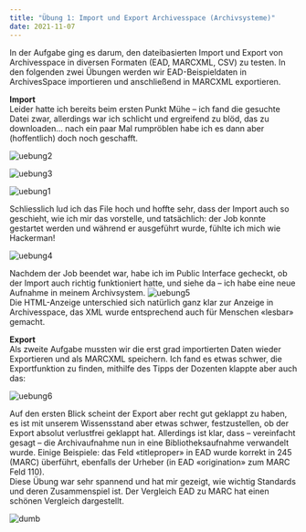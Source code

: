 ```yaml
---
title: "Übung 1: Import und Export Archivesspace (Archivsysteme)"
date: 2021-11-07
---
```


In der Aufgabe ging es darum, den dateibasierten Import und Export von Archivesspace in diversen Formaten (EAD, MARCXML, CSV) zu testen. In den folgenden zwei Übungen werden wir EAD-Beispieldaten in ArchivesSpace importieren und anschließend in MARCXML exportieren.

**Import**<br>
Leider hatte ich bereits beim ersten Punkt Mühe – ich fand die gesuchte Datei zwar, allerdings war ich schlicht und ergreifend zu blöd, das zu downloaden… 
nach ein paar Mal rumpröblen habe ich es dann aber (hoffentlich) doch noch geschafft.  

![uebung2](https://user-images.githubusercontent.com/91015615/140655893-eac87792-290b-4ed4-9a5a-313b8b4bc948.JPG)


![uebung3](https://user-images.githubusercontent.com/91015615/140655917-e7dda4e4-177f-4e7c-b3d4-53a6e3b75dec.JPG)


![uebung1](https://user-images.githubusercontent.com/91015615/140655941-f749fc5d-b426-44ec-8178-b849262301d5.JPG)


Schliesslich lud ich das File hoch und hoffte sehr, dass der Import auch so geschieht, wie ich mir das vorstelle, und tatsächlich: der Job konnte gestartet werden und während er ausgeführt wurde, fühlte ich mich wie Hackerman!

 ![uebung4](https://user-images.githubusercontent.com/91015615/140655980-628415fc-dce0-4bac-9f83-54afabb614e2.JPG)


Nachdem der Job beendet war, habe ich im Public Interface gecheckt, ob der Import auch richtig funktioniert hatte, und siehe da – ich habe eine neue Aufnahme in meinem Archivsystem. ![uebung5](https://user-images.githubusercontent.com/91015615/140656262-24e51533-4337-452d-8672-ba74abad5927.JPG)<br>
Die HTML-Anzeige unterschied sich natürlich ganz klar zur Anzeige in Archivesspace, das XML wurde entsprechend auch für Menschen «lesbar» gemacht.

**Export**<br>
Als zweite Aufgabe mussten wir die erst grad importierten Daten wieder Exportieren und als MARCXML speichern. Ich fand es etwas schwer, die Exportfunktion zu finden, mithilfe des Tipps der Dozenten klappte aber auch das:

![uebung6](https://user-images.githubusercontent.com/91015615/140655997-8f60bd55-4942-4529-904b-4711ed309d6a.JPG)
 

Auf den ersten Blick scheint der Export aber recht gut geklappt zu haben, es ist mit unserem Wissensstand aber etwas schwer, festzustellen, ob der Export absolut verlustfrei geklappt hat. Allerdings ist klar, dass – vereinfacht gesagt – die Archivaufnahme nun in eine Bibliotheksaufnahme verwandelt wurde. Einige Beispiele: das Feld «titleproper» in EAD wurde korrekt in 245 (MARC) überführt, ebenfalls der Urheber (in EAD «origination» zum MARC Feld 110).<br>
Diese Übung war sehr spannend und hat mir gezeigt, wie wichtig Standards und deren Zusammenspiel ist. Der Vergleich EAD zu MARC hat einen schönen Vergleich dargestellt.

![dumb](https://user-images.githubusercontent.com/91015615/140656005-b50876d9-7985-4110-b972-fa3bccb9eabf.JPG)
